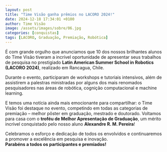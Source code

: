 ```yaml
---
layout: post
title: "Time Visão ganha prêmios no LACORO 2024!"
date: 2024-12-18 17:34:01 +0100
author: Time Visão
image: /assets/images/sobre/06.jpg
categories: [conquistas]
tags: [LACORO, Graduação, Premiação, Robótica]
---
```


É com grande orgulho que anunciamos que 10 dos nossos brilhantes alunos do Time Visão tiveram a incrível oportunidade de apresentar seus trabalhos de pesquisa no prestigiado **Latin American Summer School in Robotics (LACORO 2024)**, realizado em Rancagua, Chile.

Durante o evento, participaram de workshops e tutoriais intensivos, além de assistirem a palestras ministradas por alguns dos mais renomados pesquisadores nas áreas de robótica, cognição computacional e machine learning.

E temos uma notícia ainda mais emocionante para compartilhar: o Time Visão foi destaque no evento, competindo em todas as categorias de premiação – melhor pôster em graduação, mestrado e doutorado. Voltamos para casa com o **troféu de Melhor Apresentação de Graduação**, um mérito incrível conquistado pelo nosso aluno **Alexandre R. M. Pereira**!

Celebramos o esforço e dedicação de todos os envolvidos e continuaremos a promover a excelência em pesquisa e inovação.  
**Parabéns a todos os participantes e premiados!**
